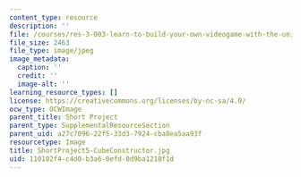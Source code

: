 ```yaml
---
content_type: resource
description: ''
file: /courses/res-3-003-learn-to-build-your-own-videogame-with-the-unity-game-engine-and-microsoft-kinect-january-iap-2017/110102f4c4d0b3a60efd0d9ba1218f1d_ShortProject5-CubeConstructor.jpg
file_size: 2463
file_type: image/jpeg
image_metadata:
  caption: ''
  credit: ''
  image-alt: ''
learning_resource_types: []
license: https://creativecommons.org/licenses/by-nc-sa/4.0/
ocw_type: OCWImage
parent_title: Short Project
parent_type: SupplementalResourceSection
parent_uid: a27c7096-22f5-33d3-7924-cba8ea5aa93f
resourcetype: Image
title: ShortProject5-CubeConstructor.jpg
uid: 110102f4-c4d0-b3a6-0efd-0d9ba1218f1d
---
```


